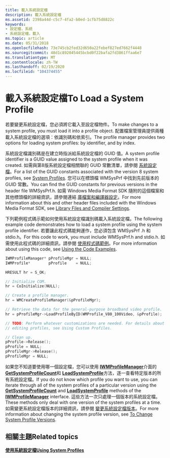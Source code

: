 ```yaml
---
title: 載入系統設定檔
description: 載入系統設定檔
ms.assetid: 2398a44d-c5c7-4fa2-b0ed-1cfb75d8822c
keywords:
- 設定檔，系統
- 系統設定檔，載入
ms.topic: article
ms.date: 05/31/2018
ms.openlocfilehash: 73e745cb2fed32d650a22febef827ed7662f4448
ms.sourcegitcommit: 48d1c892045445bcbd0f22bafa2fd3861ffaa6e7
ms.translationtype: MT
ms.contentlocale: zh-TW
ms.lasthandoff: 02/19/2020
ms.locfileid: "104374455"
---
```

# <a name="to-load-a-system-profile"></a><span data-ttu-id="7643e-105">載入系統設定檔</span><span class="sxs-lookup"><span data-stu-id="7643e-105">To Load a System Profile</span></span>

<span data-ttu-id="7643e-106">若要變更系統設定檔，您必須將它載入至設定檔物件。</span><span class="sxs-lookup"><span data-stu-id="7643e-106">To make changes to a system profile, you must load it into a profile object.</span></span> <span data-ttu-id="7643e-107">配置檔案管理員提供兩種載入系統設定檔的選項：依識別碼和依索引。</span><span class="sxs-lookup"><span data-stu-id="7643e-107">The profile manager provides two options for loading system profiles: by identifier, and by index.</span></span>

<span data-ttu-id="7643e-108">系統設定檔識別碼是在建立時指派給系統設定檔的 GUID 值。</span><span class="sxs-lookup"><span data-stu-id="7643e-108">A system profile identifier is a GUID value assigned to the system profile when it was created.</span></span> <span data-ttu-id="7643e-109">如需與第8版系統設定檔相關聯的 GUID 常數清單，請參閱 [系統設定檔](system-profiles.md)。</span><span class="sxs-lookup"><span data-stu-id="7643e-109">For a list of the GUID constants associated with the version 8 system profiles, see [System Profiles](system-profiles.md).</span></span> <span data-ttu-id="7643e-110">您可以在標頭檔 WMSysPrf 中找到先前版本的 GUID 常數。</span><span class="sxs-lookup"><span data-stu-id="7643e-110">You can find the GUID constants for previous versions in the header file WMSysPrf.h.</span></span> <span data-ttu-id="7643e-111">如需 Windows Media Format SDK 隨附的這個檔案和其他標頭檔的詳細資訊，請參閱連結 [庫檔案和編譯器設定](library-files-and-compiler-settings.md)。</span><span class="sxs-lookup"><span data-stu-id="7643e-111">For more information about this and other header files included with the Windows Media Format SDK, see [Library Files and Compiler Settings](library-files-and-compiler-settings.md).</span></span>

<span data-ttu-id="7643e-112">下列範例程式碼示範如何使用系統設定檔識別碼載入系統設定檔。</span><span class="sxs-lookup"><span data-stu-id="7643e-112">The following example code demonstrates how to load a system profile using the system profile identifier.</span></span> <span data-ttu-id="7643e-113">若要讓此程式碼能夠運作，您必須包含 WMSysPrf .h 和 stdio.h。</span><span class="sxs-lookup"><span data-stu-id="7643e-113">For this code to work, you must include WMSysPrf.h and stdio.h.</span></span> <span data-ttu-id="7643e-114">如需使用此程式碼的詳細資訊，請參閱 [使用程式碼範例](using-the-code-examples.md)。</span><span class="sxs-lookup"><span data-stu-id="7643e-114">For more information about using this code, see [Using the Code Examples](using-the-code-examples.md).</span></span>


```C++
IWMProfileManager* pProfileMgr = NULL;
IWMProfile*        pProfile    = NULL;

HRESULT hr = S_OK;

// Initialize COM.
hr = CoInitialize(NULL);

// Create a profile manager.
hr = WMCreateProfileManager(&pProfileMgr);

// Retrieve the data for the general-purpose broadband video profile.
hr = pProfileMgr->LoadProfileByID(WMProfile_V80_100Video, &pProfile);

// TODO: Perform whatever customizations are needed. For details about
// editing profiles, see Using Custom Profiles.

// Clean up.
pProfile->Release();
pProfile = NULL;
pProfileMgr->Release();
pProfileMgr = NULL;
```



<span data-ttu-id="7643e-115">如果您不知道要使用哪一個設定檔，您可以使用 [**IWMProfileManager**](/previous-versions/windows/desktop/api/wmsdkidl/nn-wmsdkidl-iwmprofilemanager)介面的 [**GetSystemProfileCount**](/previous-versions/windows/desktop/api/Wmsdkidl/nf-wmsdkidl-iwmprofilemanager-getsystemprofilecount)和 [**LoadSystemProfile**](/previous-versions/windows/desktop/api/Wmsdkidl/nf-wmsdkidl-iwmprofilemanager-loadsystemprofile)方法，逐一查看特定版本的所有系統設定檔。</span><span class="sxs-lookup"><span data-stu-id="7643e-115">If you do not know which profile you want to use, you can iterate through all of the system profiles of a particular version using the [**GetSystemProfileCount**](/previous-versions/windows/desktop/api/Wmsdkidl/nf-wmsdkidl-iwmprofilemanager-getsystemprofilecount) and [**LoadSystemProfile**](/previous-versions/windows/desktop/api/Wmsdkidl/nf-wmsdkidl-iwmprofilemanager-loadsystemprofile) methods of the [**IWMProfileManager**](/previous-versions/windows/desktop/api/wmsdkidl/nn-wmsdkidl-iwmprofilemanager) interface.</span></span> <span data-ttu-id="7643e-116">這些方法一次只處理一個版本的系統設定檔。</span><span class="sxs-lookup"><span data-stu-id="7643e-116">These methods only deal with one version of the system profiles at a time.</span></span> <span data-ttu-id="7643e-117">如需變更系統設定檔版本的詳細資訊，請參閱 [變更系統設定檔版本](to-change-system-profile-versions.md)。</span><span class="sxs-lookup"><span data-stu-id="7643e-117">For more information about changing the system profile version, see [To Change System Profile Versions](to-change-system-profile-versions.md).</span></span>

## <a name="related-topics"></a><span data-ttu-id="7643e-118">相關主題</span><span class="sxs-lookup"><span data-stu-id="7643e-118">Related topics</span></span>

<dl> <dt>

[<span data-ttu-id="7643e-119">**使用系統設定檔**</span><span class="sxs-lookup"><span data-stu-id="7643e-119">**Using System Profiles**</span></span>](using-system-profiles.md)
</dt> </dl>

 

 




